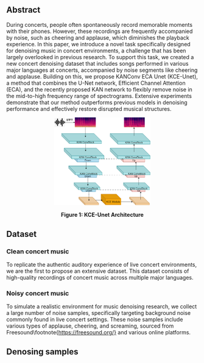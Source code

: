 ## Abstract
During concerts, people often spontaneously record memorable moments with their phones. However, these recordings are frequently accompanied by noise, such as cheering and applause, which diminishes the playback experience. In this paper, we introduce a novel task specifically designed for denoising music in concert environments, a challenge that has been largely overlooked in previous research. To support this task, we created a new concert denoising dataset that includes songs performed in various major languages at concerts, accompanied by noise segments like cheering and applause. Building on this, we propose KANConv ECA Unet (KCE-Unet), a method that combines the U-Net network, Efficient Channel Attention (ECA), and the recently proposed KAN network to flexibly remove noise in the mid-to-high frequency range of spectrograms. Extensive experiments demonstrate that our method outperforms previous models in denoising performance and effectively restore disrupted musical structures.

<p align="center">
  <img src="images/KCE_Unet.png" alt="KCE-Unet Architecture" width="50%">
</p>

<p align="center"><b>Figure 1: KCE-Unet Architecture</b></p>

## Dataset
### Clean concert music
To replicate the authentic auditory experience of live concert environments, we are the first to propose an extensive dataset. This dataset consists of high-quality recordings of concert music across multiple major languages.
### Noisy concert music
To simulate a realistic environment for music denoising research, we collect a large number of noise samples, specifically targeting background noise commonly found in live concert settings. These noise samples include various types of applause, cheering, and screaming, sourced from Freesound\footnote{https://freesound.org/} and various online platforms. 

## Denosing samples

